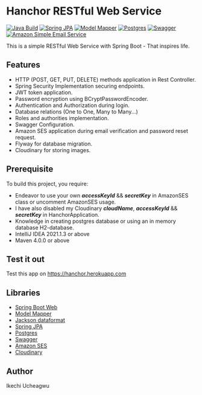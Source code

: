 # Hanchor RESTful Web Service

[![Java Build](https://img.shields.io/badge/Java-Spring%20Boot-orange)](https://spring.io/projects/spring-boot) [![Spring JPA](https://img.shields.io/badge/Spring-JPA-blue)](https://spring.io/projects/spring-data-jpa) [![Model Mapper ](https://img.shields.io/badge/ModelMapper-%20passing-green)](http://modelmapper.org/) [![Postgres](https://img.shields.io/badge/Postgres-%20SQL-blue)](https://www.postgresql.org/) [![Swagger](https://img.shields.io/badge/Swagger-passing-green)](https://swagger.io/)  [![Amazon Simple Email Service](https://img.shields.io/badge/Amazon-SES-orange)](https://aws.amazon.com/ses/)

This is a simple RESTful Web Service with Spring Boot - That inspires life.

## Features
* HTTP (POST, GET, PUT, DELETE) methods application in Rest Controller.
* Spring Security Implementation securing endpoints.
* JWT token application.
* Password encryption using BCryptPasswordEncoder.
* Authentication and Authorization during login.
* Database relations (One to One, Many to Many...)
* Roles and authorities implementation.
* Swagger Configuration.
* Amazon SES application during email verification and password reset request.
* Flyway for database migration.
* Cloudinary for storing images.

## Prerequisite
To build this project, you require:
- Endeavor to use your own ***accessKeyId*** && ***secretKey*** in AmazonSES class or uncomment AmazonSES usage.
- I have also disabled my Cloudinary ***cloudName***, ***accessKeyId*** && ***secretKey*** in HanchorApplication.
- Knowledge in creating postgres database or using an in memory database H2-database.
- IntelliJ IDEA 2021.1.3 or above
- Maven 4.0.0 or above

## Test it out
Test this app on https://hanchor.herokuapp.com

## Libraries
*   [Spring Boot Web](https://mvnrepository.com/artifact/org.springframework.boot/spring-boot-starter-web)
*   [Model Mapper](http://modelmapper.org/)
*   [Jackson dataformat](https://mvnrepository.com/artifact/com.fasterxml.jackson.dataformat/jackson-dataformat-xml)
*   [Spring JPA](https://spring.io/projects/spring-data-jpa)
*   [Postgres](https://www.postgresql.org/)
*   [Swagger](https://swagger.io/)
*   [Amazon SES](https://aws.amazon.com/ses/)
*   [Cloudinary](https://aws.amazon.com/ses/https://cloudinary.com/documentation/image_upload_api_reference)

## Author
Ikechi Ucheagwu 